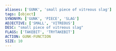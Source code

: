 ```yaml
---
aliases: ['GUNK', 'small piece of vitreous slag']
tags: [object]
SYNONYM: ['GUNK', 'PIECE', 'SLAG']
ADJECTIVE: ['SMALL', 'VITREOUS']
DESC: "small piece of vitreous slag"
FLAGS: ['TAKEBIT', 'TRYTAKEBIT']
ACTION: GUNK-FUNCTION
SIZE: 10
---
```

